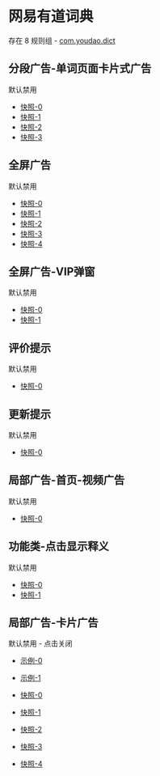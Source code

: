 # 网易有道词典

存在 8 规则组 - [com.youdao.dict](/src/apps/com.youdao.dict.ts)

## 分段广告-单词页面卡片式广告

默认禁用

- [快照-0](https://i.gkd.li/i/12668574)
- [快照-1](https://i.gkd.li/i/13800055)
- [快照-2](https://i.gkd.li/i/12668583)
- [快照-3](https://i.gkd.li/i/13800056)

## 全屏广告

默认禁用

- [快照-0](https://i.gkd.li/i/12893419)
- [快照-1](https://i.gkd.li/i/13263801)
- [快照-2](https://i.gkd.li/i/12893450)
- [快照-3](https://i.gkd.li/i/13931202)
- [快照-4](https://i.gkd.li/i/14296482)

## 全屏广告-VIP弹窗

默认禁用

- [快照-0](https://i.gkd.li/i/13263706)
- [快照-1](https://i.gkd.li/i/14381735)

## 评价提示

默认禁用

- [快照-0](https://i.gkd.li/i/13540941)

## 更新提示

默认禁用

- [快照-0](https://i.gkd.li/i/13627912)

## 局部广告-首页-视频广告

默认禁用

- [快照-0](https://i.gkd.li/i/14037717)

## 功能类-点击显示释义

默认禁用

- [快照-0](https://i.gkd.li/i/14292588)
- [快照-1](https://i.gkd.li/i/14292587)

## 局部广告-卡片广告

默认禁用 - 点击关闭

- [示例-0](https://m.gkd.li/57941037/e365b983-15c7-4ac7-acd7-9d7be4c45160)
- [示例-1](https://m.gkd.li/57941037/4045988d-93bb-4aad-80dd-f14da296a214)

- [快照-0](https://i.gkd.li/i/14468564)
- [快照-1](https://i.gkd.li/i/14468628)
- [快照-2](https://i.gkd.li/i/14567234)
- [快照-3](https://i.gkd.li/i/14009705)
- [快照-4](https://i.gkd.li/i/14559287)
